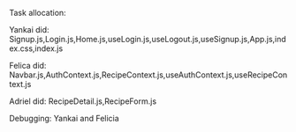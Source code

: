 Task allocation:

Yankai did:
Signup.js,Login.js,Home.js,useLogin.js,useLogout.js,useSignup.js,App.js,index.css,index.js

Felica did:
Navbar.js,AuthContext.js,RecipeContext.js,useAuthContext.js,useRecipeContext.js

Adriel did:
RecipeDetail.js,RecipeForm.js


Debugging:
Yankai and Felicia
